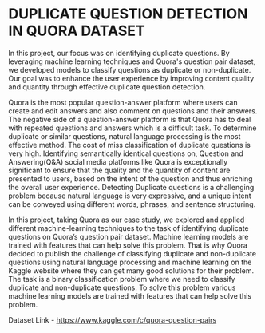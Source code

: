 # DUPLICATE QUESTION DETECTION IN QUORA DATASET
In this project, our focus was on identifying duplicate questions. By leveraging machine learning techniques and Quora's question pair dataset, we developed models to classify questions as duplicate or non-duplicate.
Our goal was to enhance the user experience by improving content quality and quantity through effective duplicate question detection.

Quora is the most popular question-answer platform where users can create and edit answers and also comment on questions and their answers. The negative side of a question-answer platform is that Quora has to deal with repeated questions and answers which is a difficult task. To determine duplicate or similar questions, natural language processing is the most effective method. The cost of miss classification of duplicate questions is very high. Identifying semantically identical questions on, Question and Answering(Q&A) social media platforms like Quora is exceptionally significant to ensure that the quality and the quantity of content are presented to users, based on the intent of the question and thus enriching the overall user experience. Detecting Duplicate questions is a challenging problem because natural language is very expressive, and a unique intent can be conveyed using different words, phrases, and sentence structuring.

In this project, taking Quora as our case study, we explored and applied different machine-learning techniques to the task of identifying duplicate questions on Quora’s question pair dataset. Machine learning models are trained with features that can help solve this problem. That is why Quora decided to publish the challenge of classifying duplicate and non-duplicate questions using natural language processing and machine learning on the Kaggle website where they can get many good solutions for their problem. The task is a binary classification problem where we need to classify duplicate and non-duplicate questions. To solve this problem various machine learning models are trained with features that can help solve this problem.

Dataset Link - https://www.kaggle.com/c/quora-question-pairs
